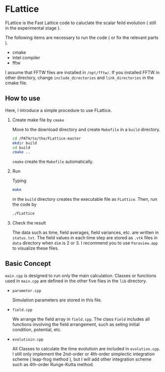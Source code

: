 # FLattice

FLattice is the Fast Lattice code to caluclate the scalar feild evolution ( still in the experimental stage ).

The following items are necessary to run the code ( or fix the relevant parts ).

- cmake
- Intel compiler
- fftw

I assume that FFTW files are installed in  `/opt/fftw/`. If you installed FFTW in other directory, change `include_directories` and `link_directories` in the cmake file.

## How to use

Here, I introduce a simple procedure to use FLattice.

1. Create make file by `cmake`

   Move to the download directory and create `Makefile` in a `build` directory.

   ```bash
   cd /PATH/to/the/FLattice-master
   mkdir build
   cd build
   cmake ..
   ```

   `cmake` create the `Makefile` automatically.

2. Run

   Typing

   ```bash
   make
   ```

   in the `build` directory creates the executable file as `FLattice`. Then, run the code by

   ```bash
   ./FLattice
   ```

3. Check the result

   The data such as time, field averages, field variances, etc.  are written in `status.txt`. The field values in each time step are stored as `.vtk` files in `data` directory when `dim` is 2 or 3. I recommend you to use `Paraview.app` to visualize these files.

## Basic Concept

 `main.cpp` is designed to run only the main calculation. Classes or functions used in `main.cpp` are defined in the other five fiies in the `lib` directory.

- `parameter.cpp`

  Simulation parameters are stored in this file.

- `field.cpp`

  We arrange the field array in `field.cpp`. The class `Field` includes all functions involving the field arrangement, such as seting initial condition, potential, etc.

- `evolutioin.cpp`

  All Classes to calculate the time evolutioin are included in `evolution.cpp`. I still only implement the 2nd-order or 4th-order simplectic integration scheme ( leap-frog method ), but I will add other integration scheme such as 4th-order Runge-Kutta method.